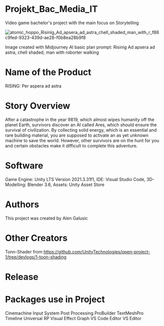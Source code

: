 # Projekt_Bac_Media_IT
Video game bachelor's project with the main focus on Storytelling


![atomic_hoppo_Risinig_Ad_apsera_ad_astra_chell_shaded_man_with_r_f88c9fed-9323-439d-ae28-f0b8ea28b9f8](https://media.github.fh-kaernten.at/user/425/files/9201dddd-72d7-4c06-994e-90877f0e2cdd)

Image created with Midjourney AI basic plan prompt:  Risinig Ad apsera ad astra, chell shaded, man with roborter walking

# Name of the Product
RISING: Per aspera ad astra

# Story Overview
After a catastrophe in the year 9819, which almost wipes humanity off the planet Earth, survivors discover an AI called Ares, which should ensure the survival of civilization. By collecting solid energy, which is an essential and rare building material, you are supposed to activate an as yet unknown machine to save the world. However, other survivors are on the hunt for you and certain obstacles make it difficult to complete this adventure.

# Software
Game Engine: Unity LTS Version 2021.3.31f1, IDE: Visual Studio Code, 3D-Modelling: Blender 3.6, Assets: Unity Asset Store

# Authors
This project was created by Alen Galusic

# Other Creators
Tonn-Shader from https://github.com/UnityTechnologies/open-project-1/tree/devlogs/1-toon-shading

# Release

# Packages use in Project
Cinemachine
Input System
Post Processing
ProBuilder
TextMeshPro
Timeline
Universal RP
Visual Effect Graph
VS Code Editor
VS Editor
